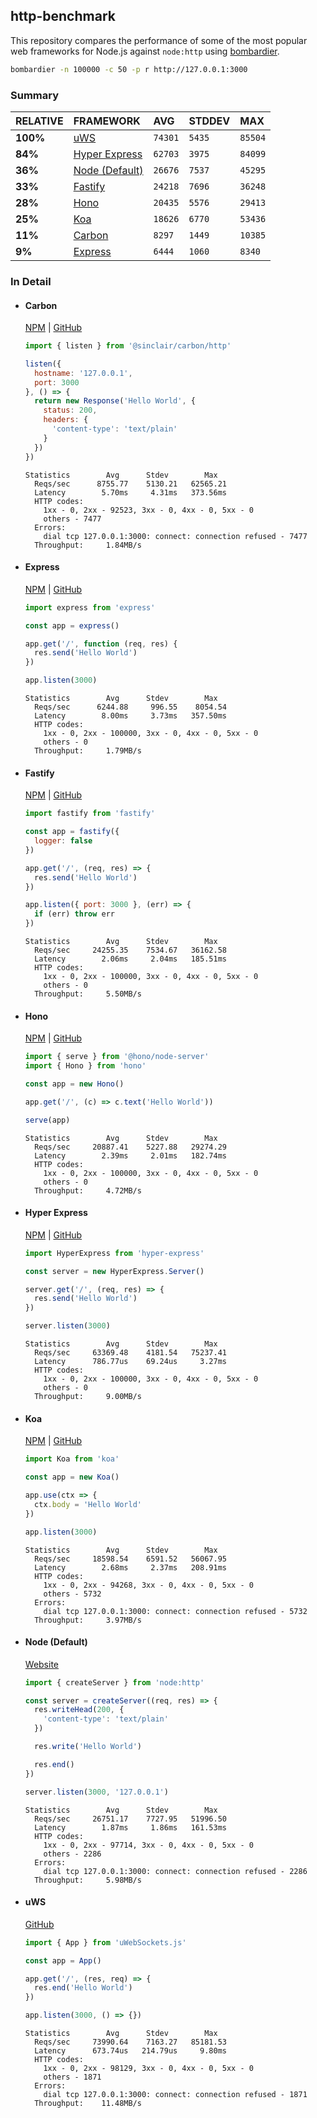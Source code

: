## http-benchmark

This repository compares the performance of some of the most popular web frameworks for Node.js against `node:http` using [bombardier](https://github.com/codesenberg/bombardier).

```bash
bombardier -n 100000 -c 50 -p r http://127.0.0.1:3000
```

### Summary

| RELATIVE | FRAMEWORK | AVG | STDDEV | MAX |
| :--- | :--- | :--- | :--- | :--- |
| **100%** | [uWS](#uws) | `74301` | `5435` | `85504` |
| **84%** | [Hyper Express](#hyper-express) | `62703` | `3975` | `84099` |
| **36%** | [Node (Default)](#node-default) | `26676` | `7537` | `45295` |
| **33%** | [Fastify](#fastify) | `24218` | `7696` | `36248` |
| **28%** | [Hono](#hono) | `20435` | `5576` | `29413` |
| **25%** | [Koa](#koa) | `18626` | `6770` | `53436` |
| **11%** | [Carbon](#carbon) | `8297` | `1449` | `10385` |
| **9%** | [Express](#express) | `6444` | `1060` | `8340` |


### In Detail

- #### Carbon
  [NPM](https://npmjs.com/@sinclair/carbon) | [GitHub](https://github.com/sinclairzx81/carbon)
  ```js
  import { listen } from '@sinclair/carbon/http'

  listen({
    hostname: '127.0.0.1',
    port: 3000
  }, () => {
    return new Response('Hello World', {
      status: 200,
      headers: {
        'content-type': 'text/plain'
      }
    })
  })
  ```

  ```
  Statistics        Avg      Stdev        Max
    Reqs/sec      8755.77    5130.21   62565.21
    Latency        5.70ms     4.31ms   373.56ms
    HTTP codes:
      1xx - 0, 2xx - 92523, 3xx - 0, 4xx - 0, 5xx - 0
      others - 7477
    Errors:
      dial tcp 127.0.0.1:3000: connect: connection refused - 7477
    Throughput:     1.84MB/s
  ```

- #### Express
  [NPM](https://npmjs.com/express) | [GitHub](https://github.com/expressjs/express)
  ```js
  import express from 'express'

  const app = express()

  app.get('/', function (req, res) {
    res.send('Hello World')
  })

  app.listen(3000)
  ```

  ```
  Statistics        Avg      Stdev        Max
    Reqs/sec      6244.88     996.55    8054.54
    Latency        8.00ms     3.73ms   357.50ms
    HTTP codes:
      1xx - 0, 2xx - 100000, 3xx - 0, 4xx - 0, 5xx - 0
      others - 0
    Throughput:     1.79MB/s
  ```

- #### Fastify
  [NPM](https://npmjs.com/fastify) | [GitHub](https://github.com/fastify/fastify)
  ```js
  import fastify from 'fastify'

  const app = fastify({
    logger: false
  })

  app.get('/', (req, res) => {
    res.send('Hello World')
  })

  app.listen({ port: 3000 }, (err) => {
    if (err) throw err
  })
  ```

  ```
  Statistics        Avg      Stdev        Max
    Reqs/sec     24255.35    7534.67   36162.58
    Latency        2.06ms     2.04ms   185.51ms
    HTTP codes:
      1xx - 0, 2xx - 100000, 3xx - 0, 4xx - 0, 5xx - 0
      others - 0
    Throughput:     5.50MB/s
  ```

- #### Hono
  [NPM](https://npmjs.com/hono) | [GitHub](https://github.com/honojs/hono)
  ```js
  import { serve } from '@hono/node-server'
  import { Hono } from 'hono'

  const app = new Hono()

  app.get('/', (c) => c.text('Hello World'))

  serve(app)
  ```

  ```
  Statistics        Avg      Stdev        Max
    Reqs/sec     20887.41    5227.88   29274.29
    Latency        2.39ms     2.01ms   182.74ms
    HTTP codes:
      1xx - 0, 2xx - 100000, 3xx - 0, 4xx - 0, 5xx - 0
      others - 0
    Throughput:     4.72MB/s
  ```

- #### Hyper Express
  [NPM](https://npmjs.com/hyper-express) | [GitHub](https://github.com/kartikk221/hyper-express)
  ```js
  import HyperExpress from 'hyper-express'

  const server = new HyperExpress.Server()

  server.get('/', (req, res) => {
    res.send('Hello World')
  })

  server.listen(3000)
  ```

  ```
  Statistics        Avg      Stdev        Max
    Reqs/sec     63369.48    4181.54   75237.41
    Latency      786.77us    69.24us     3.27ms
    HTTP codes:
      1xx - 0, 2xx - 100000, 3xx - 0, 4xx - 0, 5xx - 0
      others - 0
    Throughput:     9.00MB/s
  ```

- #### Koa
  [NPM](https://npmjs.com/koa) | [GitHub](https://github.com/koajs/koa)
  ```js
  import Koa from 'koa'

  const app = new Koa()

  app.use(ctx => {
    ctx.body = 'Hello World'
  })

  app.listen(3000)
  ```

  ```
  Statistics        Avg      Stdev        Max
    Reqs/sec     18598.54    6591.52   56067.95
    Latency        2.68ms     2.37ms   208.91ms
    HTTP codes:
      1xx - 0, 2xx - 94268, 3xx - 0, 4xx - 0, 5xx - 0
      others - 5732
    Errors:
      dial tcp 127.0.0.1:3000: connect: connection refused - 5732
    Throughput:     3.97MB/s
  ```

- #### Node (Default)
  [Website](https://nodejs.org/api/http.html)
  ```js
  import { createServer } from 'node:http'

  const server = createServer((req, res) => {
    res.writeHead(200, {
      'content-type': 'text/plain'
    })

    res.write('Hello World')

    res.end()
  })

  server.listen(3000, '127.0.0.1')
  ```

  ```
  Statistics        Avg      Stdev        Max
    Reqs/sec     26751.17    7727.95   51996.50
    Latency        1.87ms     1.86ms   161.53ms
    HTTP codes:
      1xx - 0, 2xx - 97714, 3xx - 0, 4xx - 0, 5xx - 0
      others - 2286
    Errors:
      dial tcp 127.0.0.1:3000: connect: connection refused - 2286
    Throughput:     5.98MB/s
  ```

- #### uWS
  [GitHub](https://github.com/uNetworking/uWebSockets.js)
  ```js
  import { App } from 'uWebSockets.js'

  const app = App()

  app.get('/', (res, req) => {
    res.end('Hello World')
  })

  app.listen(3000, () => {})
  ```

  ```
  Statistics        Avg      Stdev        Max
    Reqs/sec     73990.64    7163.27   85181.53
    Latency      673.74us   214.79us     9.80ms
    HTTP codes:
      1xx - 0, 2xx - 98129, 3xx - 0, 4xx - 0, 5xx - 0
      others - 1871
    Errors:
      dial tcp 127.0.0.1:3000: connect: connection refused - 1871
    Throughput:    11.48MB/s
  ```


